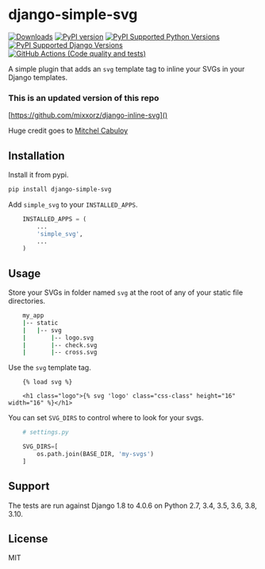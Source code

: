# django-simple-svg

[![Downloads](https://pepy.tech/badge/django-simple-svg)](https://pepy.tech/project/django-simple-svg)
[![PyPI version](https://badge.fury.io/py/django-simple-svg.svg)](https://badge.fury.io/py/django-simple-svg)
[![PyPI Supported Python Versions](https://img.shields.io/pypi/pyversions/django-simple-svg.svg)](https://pypi.python.org/pypi/django-simple-svg/)
[![PyPI Supported Django Versions](https://img.shields.io/pypi/djversions/django-simple-svg.svg)](https://docs.djangoproject.com/en/dev/releases/)
[![GitHub Actions (Code quality and tests)](https://github.com/xshapira/django-simple-svg/workflows/Code%20quality%20and%20tests/badge.svg)](https://github.com/xshapira/django-simple-svg)

A simple plugin that adds an ``svg`` template tag to inline your SVGs in your
Django templates.

### This is an updated version of this repo

[https://github.com/mixxorz/django-inline-svg]()

Huge credit goes to [Mitchel Cabuloy](https://github.com/mixxorz)

## Installation

Install it from pypi.

```bash
pip install django-simple-svg
```

Add ```simple_svg``` to your ```INSTALLED_APPS```.

```python
    INSTALLED_APPS = (
        ...
        'simple_svg',
        ...
    )
```

## Usage

Store your SVGs in folder named ```svg``` at the root of any of your static file
directories.

```bash
    my_app
    |-- static
    |   |-- svg
    |       |-- logo.svg
    |       |-- check.svg
    |       |-- cross.svg
```

Use the ```svg``` template tag.

```django
    {% load svg %}

    <h1 class="logo">{% svg 'logo' class="css-class" height="16" width="16" %}</h1>
```

You can set ```SVG_DIRS``` to control where to look for your svgs.

```python
    # settings.py

    SVG_DIRS=[
        os.path.join(BASE_DIR, 'my-svgs')
    ]
```

## Support

The tests are run against Django 1.8 to 4.0.6 on Python 2.7, 3.4, 3.5, 3.6, 3.8, 3.10.

## License

MIT
